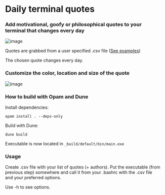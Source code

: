 # Daily terminal quotes

### Add motivational, goofy or philosophical quotes to your terminal that changes every day
![image](https://user-images.githubusercontent.com/47351659/230629889-47e52a6f-3548-401d-8b03-bfeb60cebf34.png)

Quotes are grabbed from a user specified .csv file ([See examples](https://github.com/mikaelbdj/daily-quote/tree/main/demo_csv))

The chosen quote changes every day.

### Customize the color, location and size of the quote

![image](https://user-images.githubusercontent.com/47351659/230630121-b30365fe-c427-4758-969f-020a0363fe84.png)

### How to build with Opam and Dune
Install dependencies:
```
opam install . --deps-only
```
Build with Dune:
```
dune build
```
Executable is now located in `_build/default/bin/main.exe`

### Usage
Create .csv file with your list of quotes (+ authors). 
Put the executable (from previous step) somewhere and call it from your .bashrc with the .csv file and your preferred options.

Use -h to see options.
